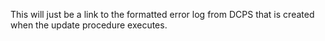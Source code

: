 This will just be a link to the formatted error log from DCPS that is created when the update procedure executes.